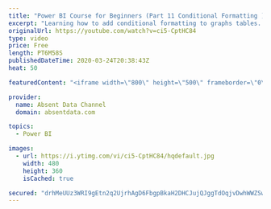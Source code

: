 ```yaml
---
title: "Power BI Course for Beginners (Part 11 Conditional Formatting )"
excerpt: "Learning how to add conditional formatting to graphs tables. Utilize colors and icons to deliver quick insights"
originalUrl: https://youtube.com/watch?v=ci5-CptHC84
type: video
price: Free
length: PT6M58S
publishedDateTime: 2020-03-24T20:38:43Z
heat: 50

featuredContent: "<iframe width=\"800\" height=\"500\" frameborder=\"0\" src=\"https://www.youtube.com/embed/ci5-CptHC84\" allow=\"accelerometer; autoplay; encrypted-media; gyroscope; picture-in-picture\" allowfullscreen></iframe>"

provider:
  name: Absent Data Channel
  domain: absentdata.com

topics:
  - Power BI

images:
  - url: https://i.ytimg.com/vi/ci5-CptHC84/hqdefault.jpg
    width: 480
    height: 360
    isCached: true

secured: "drhMeUUz3WRI9gEtn2q2UjrhAgD6FbgpBkaH2DHCJujQJggTdOqjvDwhWWZSwA+gFFHUm7Ar8ow10gOWg/hT+aA3gBiJJtc4OnQNT23Lw2V4OAR7P6AgZ9fJzUSHGTPfZV7gXqpzkalIluvgEHd6EkjMhw1j7Hw9Lo6RzIjYBNuSgX6gK1pHqDcd/Av+Nmc99NkBsoYBIljYmnPmI3VqO63Q5oZSXqrnEKNFTHWa3akLhl0iWQs4W11aRsulk+V9fgDHt1oYtnFQKJ9DFXKP+Dwo2V+bqeDKFrdT5wfk9H8nhH3VQigS+PvjL7zRVgo8VjHLSi85fm1pYyvyJaRMbRF6uvCw70st+xRsylg+3I3oeb6qRRn2mI4uppgI6GFIfSdUyAtCmA7mgu1//x1EHsZBRnU3ll8tWyn5aeOosi4=;XcfwnTTVI9VYNfcxp0xfYw=="
---
```


